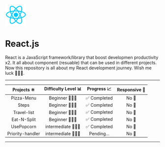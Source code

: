 <img src="project-images/react-logo.png" alt="React logo" width=70 height="70">

# React.js

React is a JavaScript framework/library that boost developmen productivity x2. It all about component (resuable) that can be used in different projects. Now this repository is all about my React development journey. Wish me luck 💪🏽💯.

---

|   Projects ⚛️    | Difficulty Level 📊 | Progress 📈  | Responsive 📱 |
| :--------------: | :-----------------: | :----------: | :-----------: |
|    Pizza-Menu    |     Beginner 🏃🏽‍♂️     | ✅ Completed |     No 🚫     |
|      Steps       |     Beginner 🏃🏽‍♂️     | ✅ Completed |     No 🚫     |
|   Travel-list    |     Beginner 🏃🏽‍♂️     | ✅ Completed |     No 🚫     |
|   Eat-N-Split    |     Beginner 🏃🏽‍♂️     | ✅ Completed |     No 🚫     |
|    UsePopcorn    |   intermediate 🏃🏽‍♂️   | ✅ Completed |     No 🚫     |
| Priority-handler |   intermediate 🏃🏽‍♂️   |  Pending...  |     No 🚫     |

---
